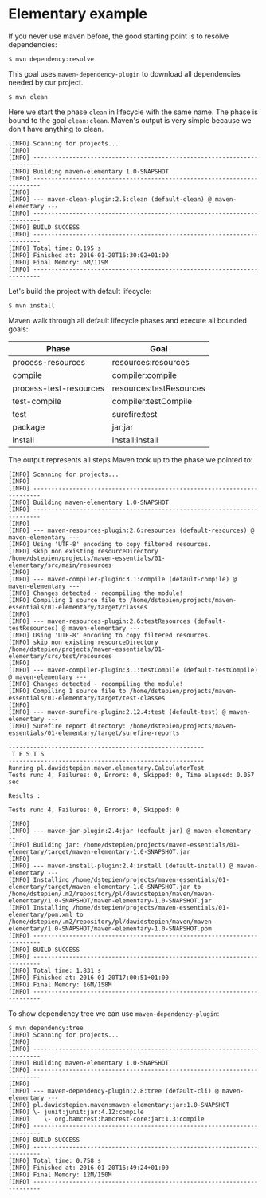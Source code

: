 # Elementary example

If you never use maven before, the good starting point is to resolve dependencies:

```
$ mvn dependency:resolve
```

This goal uses `maven-dependency-plugin` to download all dependencies needed by our project.

```
$ mvn clean
```

Here we start the phase `clean` in lifecycle with the same name. The phase is bound to the goal `clean:clean`. Maven's output is very simple because
we don't have anything to clean.

```
[INFO] Scanning for projects...
[INFO]                                                                         
[INFO] ------------------------------------------------------------------------
[INFO] Building maven-elementary 1.0-SNAPSHOT
[INFO] ------------------------------------------------------------------------
[INFO] 
[INFO] --- maven-clean-plugin:2.5:clean (default-clean) @ maven-elementary ---
[INFO] ------------------------------------------------------------------------
[INFO] BUILD SUCCESS
[INFO] ------------------------------------------------------------------------
[INFO] Total time: 0.195 s
[INFO] Finished at: 2016-01-20T16:30:02+01:00
[INFO] Final Memory: 6M/119M
[INFO] ------------------------------------------------------------------------
```

Let's build the project with default lifecycle:

```
$ mvn install
```

Maven walk through all default lifecycle phases and execute all bounded goals:

| Phase                  | Goal                    |
|------------------------|-------------------------|
| process-resources      | resources:resources     |
| compile                | compiler:compile        |
| process-test-resources | resources:testResources |
| test-compile           | compiler:testCompile    |
| test                   | surefire:test           |
| package                | jar:jar                 |
| install                | install:install         |

The output represents all steps Maven took up to the phase we pointed to:

```
[INFO] Scanning for projects...
[INFO]                                                                         
[INFO] ------------------------------------------------------------------------
[INFO] Building maven-elementary 1.0-SNAPSHOT
[INFO] ------------------------------------------------------------------------
[INFO] 
[INFO] --- maven-resources-plugin:2.6:resources (default-resources) @ maven-elementary ---
[INFO] Using 'UTF-8' encoding to copy filtered resources.
[INFO] skip non existing resourceDirectory /home/dstepien/projects/maven-essentials/01-elementary/src/main/resources
[INFO] 
[INFO] --- maven-compiler-plugin:3.1:compile (default-compile) @ maven-elementary ---
[INFO] Changes detected - recompiling the module!
[INFO] Compiling 1 source file to /home/dstepien/projects/maven-essentials/01-elementary/target/classes
[INFO] 
[INFO] --- maven-resources-plugin:2.6:testResources (default-testResources) @ maven-elementary ---
[INFO] Using 'UTF-8' encoding to copy filtered resources.
[INFO] skip non existing resourceDirectory /home/dstepien/projects/maven-essentials/01-elementary/src/test/resources
[INFO] 
[INFO] --- maven-compiler-plugin:3.1:testCompile (default-testCompile) @ maven-elementary ---
[INFO] Changes detected - recompiling the module!
[INFO] Compiling 1 source file to /home/dstepien/projects/maven-essentials/01-elementary/target/test-classes
[INFO] 
[INFO] --- maven-surefire-plugin:2.12.4:test (default-test) @ maven-elementary ---
[INFO] Surefire report directory: /home/dstepien/projects/maven-essentials/01-elementary/target/surefire-reports

-------------------------------------------------------
 T E S T S
-------------------------------------------------------
Running pl.dawidstepien.maven.elementary.CalculatorTest
Tests run: 4, Failures: 0, Errors: 0, Skipped: 0, Time elapsed: 0.057 sec

Results :

Tests run: 4, Failures: 0, Errors: 0, Skipped: 0

[INFO] 
[INFO] --- maven-jar-plugin:2.4:jar (default-jar) @ maven-elementary ---
[INFO] Building jar: /home/dstepien/projects/maven-essentials/01-elementary/target/maven-elementary-1.0-SNAPSHOT.jar
[INFO] 
[INFO] --- maven-install-plugin:2.4:install (default-install) @ maven-elementary ---
[INFO] Installing /home/dstepien/projects/maven-essentials/01-elementary/target/maven-elementary-1.0-SNAPSHOT.jar to /home/dstepien/.m2/repository/pl/dawidstepien/maven/maven-elementary/1.0-SNAPSHOT/maven-elementary-1.0-SNAPSHOT.jar
[INFO] Installing /home/dstepien/projects/maven-essentials/01-elementary/pom.xml to /home/dstepien/.m2/repository/pl/dawidstepien/maven/maven-elementary/1.0-SNAPSHOT/maven-elementary-1.0-SNAPSHOT.pom
[INFO] ------------------------------------------------------------------------
[INFO] BUILD SUCCESS
[INFO] ------------------------------------------------------------------------
[INFO] Total time: 1.831 s
[INFO] Finished at: 2016-01-20T17:00:51+01:00
[INFO] Final Memory: 16M/158M
[INFO] ------------------------------------------------------------------------
```

To show dependency tree we can use `maven-dependency-plugin`:

```
$ mvn dependency:tree 
[INFO] Scanning for projects...
[INFO]                                                                         
[INFO] ------------------------------------------------------------------------
[INFO] Building maven-elementary 1.0-SNAPSHOT
[INFO] ------------------------------------------------------------------------
[INFO] 
[INFO] --- maven-dependency-plugin:2.8:tree (default-cli) @ maven-elementary ---
[INFO] pl.dawidstepien.maven:maven-elementary:jar:1.0-SNAPSHOT
[INFO] \- junit:junit:jar:4.12:compile
[INFO]    \- org.hamcrest:hamcrest-core:jar:1.3:compile
[INFO] ------------------------------------------------------------------------
[INFO] BUILD SUCCESS
[INFO] ------------------------------------------------------------------------
[INFO] Total time: 0.758 s
[INFO] Finished at: 2016-01-20T16:49:24+01:00
[INFO] Final Memory: 12M/150M
[INFO] ------------------------------------------------------------------------
```